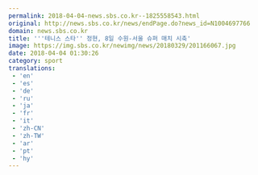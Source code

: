```yaml
---
permalink: 2018-04-04-news.sbs.co.kr--1825558543.html
original: http://news.sbs.co.kr/news/endPage.do?news_id=N1004697766
domain: news.sbs.co.kr
title: '''테니스 스타'' 정현, 8일 수원-서울 슈퍼 매치 시축'
image: https://img.sbs.co.kr/newimg/news/20180329/201166067.jpg
date: 2018-04-04 01:30:26
category: sport
translations: 
 - 'en'
 - 'es'
 - 'de'
 - 'ru'
 - 'ja'
 - 'fr'
 - 'it'
 - 'zh-CN'
 - 'zh-TW'
 - 'ar'
 - 'pt'
 - 'hy'
---
```



